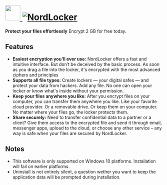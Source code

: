 # [<img src="https://cdn.jsdelivr.net/gh/AdmiringWorm/chocolatey-packages@a4adb67f5433ba8605abb004b05405f7c1466915/automatic/nordlocker/icons/48x48.png" height="48" width="48" /> ![NordLocker](https://img.shields.io/chocolatey/v/nordlocker.svg?label=NordLocker&style=for-the-badge)](https://chocolatey.org/packages/nordlocker)

**Protect your files effortlessly**
Encrypt 2 GB for free today.

## Features

- **Easiest encryption you'll ever use:** NordLocker offers a fast and intuitive interface. But don’t be deceived by the basic process. As soon as you drag a file into the locker, it's encrypted with the most advanced ciphers and principles
- **Supports all file types:** Create lockers — your digital safes — and protect your data from hackers. Add any file. No one can open your locker or know what's inside without your permission.
- **Keep your files anywhere you like:** After you encrypt files on your computer, you can transfer them anywhere you like. Like your favorite cloud provider. Or a removable drive. Or keep them on your computer. No matter where your files go, the locker protects them.
- **Share securely:** Need to transfer confidential data to a partner or a client? Give them access to the encrypted file and send it through email, messenger apps, upload to the cloud, or choose any other service – any way is safe when your files are secured by NordLocker.

## Notes

- This software is only supported on Windows 10 platforms. Installation will fail on earlier platforms.
- Uninstall is not entirely silent, a question wether you want to keep the application data will be prompted during installation.
